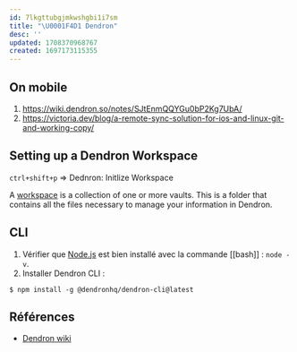 ```yaml
---
id: 7lkgttubgjmkwshgbi1i7sm
title: "\U0001F4D1 Dendron"
desc: ''
updated: 1708370968767
created: 1697173115355
---
```


## On mobile

1. https://wiki.dendron.so/notes/SJtEnmQQYGu0bP2Kg7UbA/
2. https://victoria.dev/blog/a-remote-sync-solution-for-ios-and-linux-git-and-working-copy/

## Setting up a Dendron Workspace

`ctrl+shift+p` => Dednron: Initlize Workspace

A [workspace](https://wiki.dendron.so/notes/c4cf5519-f7c2-4a23-b93b-1c9a02880f6b/) is a collection of one or more vaults. This is a folder that contains all the files necessary to manage your information in Dendron.

## CLI

1. Vérifier que [Node.js](https://nodejs.org/en) est bien installé avec la commande [[bash]] : `node -v`.
2. Installer Dendron CLI :

```shell
$ npm install -g @dendronhq/dendron-cli@latest
```

## Références

- [Dendron wiki](https://wiki.dendron.so/notes/RjBkTbGuKCXJNuE4dyV6G/#installation)
